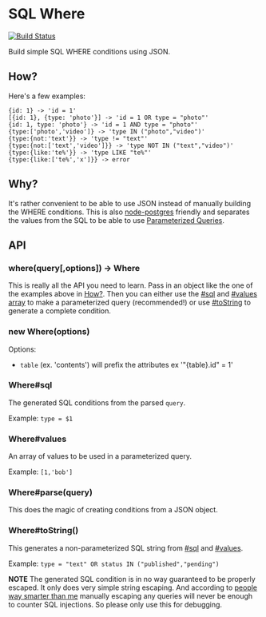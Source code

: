 SQL Where
=========

[![Build Status](https://travis-ci.org/publicclass/sql-where.png?branch=master)](https://travis-ci.org/publicclass/sql-where)

Build simple SQL WHERE conditions using JSON.

## How?

Here's a few examples:

```
{id: 1} -> 'id = 1'
[{id: 1}, {type: 'photo'}] -> 'id = 1 OR type = "photo"'
{id: 1, type: 'photo'} -> 'id = 1 AND type = "photo"'
{type:['photo','video']} -> 'type IN ("photo","video")'
{type:{not:'text'}} -> 'type != "text"'
{type:{not:['text','video']}} -> 'type NOT IN ("text","video")'
{type:{like:'te%'}} -> 'type LIKE "te%"'
{type:{like:['te%','x']}} -> error
```

## Why?

It's rather convenient to be able to use JSON instead of manually building the WHERE conditions. This is also [node-postgres](https://github.com/brianc/node-postgres) friendly and separates the values from the SQL to be able to use [Parameterized Queries](https://github.com/brianc/node-postgres/wiki/Prepared-Statements#parameterized-queries).

## API

### where(query[,options]) -> Where

This is really all the API you need to learn. Pass in an object like the one of the examples above in [How?](#how). Then you can either use the [#sql](#where-sql) and [#values array](#where-values) to make a parameterized query (recommended!) or use [#toString](#where-tostring) to generate a complete condition.

### new Where(options)

Options:

- `table` (ex. 'contents') will prefix the attributes ex '"{table}.id" = 1'

### Where#sql

The generated SQL conditions from the parsed `query`.

Example: `type = $1`

### Where#values

An array of values to be used in a parameterized query.

Example: `[1,'bob']`

### Where#parse(query)

This does the magic of creating conditions from a JSON object.

### Where#toString()

This generates a non-parameterized SQL string from [#sql](#where-sql) and [#values](#where-values).

Example: `type = "text" OR status IN ("published","pending")`

__NOTE__ The generated SQL condition is in no way guaranteed to be properly escaped. It only does very simple string escaping. And according to [people way smarter than me](www.codinghorror.com/blog/2005/04/give-me-parameterized-sql-or-give-me-death.html) manually escaping any queries will never be enough to counter SQL injections. So please only use this for debugging.

